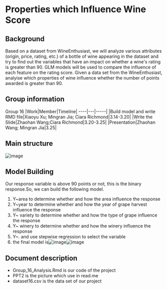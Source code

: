# Properties which Influence Wine Score
## Background
Based on a dataset from WineEnthusiast, we will analyze various attributes (origin, price, rating, etc.) of a bottle of wine appearing in the dataset and try to find out the variables that have an impact on whether a wine's rating is greater than 90. GLM models will be used to compare the influence of each feature on the rating score.
Given a data set from the WineEnthusiast, analyise which properties of wine influence whether the number of points awarded is greater than 90.

## Group information
Group 16
|Work|Member|Timeline|
----|---|-----|
|Build model and write RMD file|Xiaoyu Xu; Mingran Jia; Ciara Richmond|3.14-3.20|
|Write the Slide|Zhaohan Wang;Ciara Richmond|3.20-3.25|
|Presentation|Zhaohan Wang; Mingran Jia|3.25|

## Main structure 

![image](https://user-images.githubusercontent.com/68211426/160034727-cf2e4532-d77d-4617-b3df-290852048026.png)

## Model Building
Our response variable is above 90 points or not, this is the binary response.So, we can build the following model. 
1. Y~area to determine whether and how the area influence the response
2. Y~year to determine whether and how the year of grape harvest influence the response
3. Y~ variety to determine whether and how the type of grape influence the response
4. Y~ winery to determine whether and how the winery influence the response
5. Y~. and use stepwise regression to select the variable
6. the final model is![image](https://user-images.githubusercontent.com/68211426/160033731-f8401f99-ce18-4779-8b44-0ac113a3d088.png)![image](https://user-images.githubusercontent.com/68211426/160034404-518437e6-a928-469e-9ffa-be34736a5a82.png)


## Document description
- Group_16_Analysis.Rmd is our code of the project
- PPT2 is the picture which use in read.me
- dataset16.csv is the data set of our project
